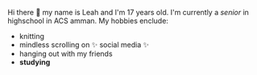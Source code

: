  Hi there 👋 my name is Leah and I'm 17 years old. I'm currently a *senior* in highschool in ACS amman. 
My hobbies enclude:
* knitting
* mindless scrolling on ✨ social media ✨
* hanging out with my friends 
* __studying__



<!--
**leahalmutlak/Leahalmutlak** is a ✨ _special_ ✨ repository because its `README.md` (this file) appears on your GitHub profile.

Here are some ideas to get you started:

- 🔭 I’m currently working on ...
- 🌱 I’m currently learning ...
- 👯 I’m looking to collaborate on ...
- 🤔 I’m looking for help with ...
- 💬 Ask me about ...
- 📫 How to reach me: ...
- 😄 Pronouns: ...
- ⚡ Fun fact: ...
-->

